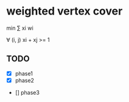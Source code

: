 # weighted vertex cover

min $\sum$	xi wi

$\forall$ (i, j) xi + xj >= 1

## TODO

- [x] phase1
- [x] phase2
- [] phase3
